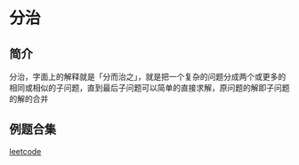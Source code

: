 # 分治

## 简介
分治，字面上的解释就是「分而治之」，就是把一个复杂的问题分成两个或更多的相同或相似的子问题，直到最后子问题可以简单的直接求解，原问题的解即子问题的解的合并

## 例题合集
[leetcode](https://leetcode.com/tag/divide-and-conquer/)